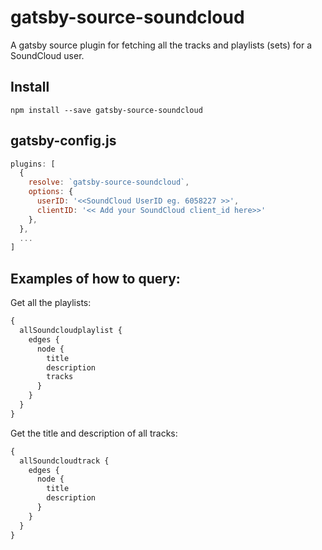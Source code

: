 # gatsby-source-soundcloud

A gatsby source plugin for fetching all the tracks and playlists (sets) for a SoundCloud user.

## Install

`npm install --save gatsby-source-soundcloud`


## gatsby-config.js

```javascript
plugins: [
  {
    resolve: `gatsby-source-soundcloud`,
    options: {
      userID: '<<SoundCloud UserID eg. 6058227 >>',
      clientID: '<< Add your SoundCloud client_id here>>'
    },
  },
  ...
]
```

## Examples of how to query:

Get all the playlists:

```graphql
{
  allSoundcloudplaylist {
    edges {
      node {
        title
        description
        tracks
      }
    }
  }
}
```

Get the title and description of all tracks:

```graphql
{
  allSoundcloudtrack {
    edges {
      node {
        title
        description
      }
    }
  }
}
```
